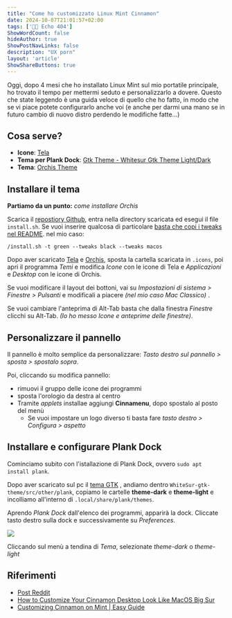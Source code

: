 ```yaml
---
title: "Come ho customizzato Linux Mint Cinnamon"
date: 2024-10-07T21:01:57+02:00
tags: ['👨‍💻 Echo 404']
ShowWordCount: false
hideAuthor: true
ShowPostNavLinks: false
description: "UX porn"
layout: 'article'
ShowShareButtons: true
---
```


Oggi, dopo 4 mesi che ho installato Linux Mint sul mio portatile principale, ho trovato il tempo per mettermi seduto e personalizzarlo a dovere. Questo che state leggendo è una guida veloce di quello che ho fatto, in modo che se vi piace potete configurarlo anche voi (e anche per darmi una mano se in futuro cambio di nuovo distro perdendo le modifiche fatte...) 
## Cosa serve?
- **Icone**: [Tela](https://www.gnome-look.org/p/1279924/)
- **Tema per Plank Dock**: [Gtk Theme - Whitesur Gtk Theme Light/Dark](https://github.com/vinceliuice/WhiteSur-gtk-theme)
- **Tema**: [Orchis Theme](https://github.com/vinceliuice/Orchis-theme)

## Installare il tema 

**Partiamo da un punto:** *come installare Orchis*

Scarica il [repostiory Github](https://github.com/vinceliuice/Orchis-theme), entra nella directory scaricata ed esegui il file `install.sh`. Se vuoi inserire qualcosa di particolare [basta che copi i tweaks nel README](https://github.com/vinceliuice/Orchis-theme?tab=readme-ov-file#tweaks-for-orchis). nel mio caso:

`/install.sh -t green --tweaks black --tweaks macos`

Dopo aver scaricato [Tela](https://www.gnome-look.org/p/1279924/) e [Orchis](https://github.com/vinceliuice/Orchis-theme), sposta la cartella scaricata in `.icons`, poi apri il programma *Temi* e modifica *Icone* con le icone di Tela e *Applicazioni* e *Desktop* con le icone di Orchis.

Se vuoi modificare il layout dei bottoni, vai su *Impostazioni di sistema > Finestre > Pulsanti* e modificali a piacere *(nel mio caso Mac Classico)* .

Se vuoi cambiare l'anteprima di Alt-Tab basta che dalla finestra *Finestre* clicchi su Alt-Tab. *(Io ho messo Icone e anteprime delle finestre)*.
## Personalizzare il pannello

Il pannello è molto semplice da personalizzare: *Tasto destro sul pannello > sposta > spostalo sopra*. 

Poi, cliccando su modifica pannello:
 - rimuovi il gruppo delle icone dei programmi
 - sposta l'orologio da destra al centro
 - Tramite *applets* installae aggiungi **Cinnamenu**, dopo spostalo al posto del menù
	 - Se vuoi impostare un logo diverso ti basta fare *tasto destro > Configura > aspetto*

## Installare e configurare Plank Dock

Cominciamo subito con l'istallazione di Plank Dock, ovvero `sudo apt install plank`. 

Dopo aver scaricato sul pc il [tema GTK](https://github.com/vinceliuice/WhiteSur-gtk-theme) , andiamo dentro `WhiteSur-gtk-theme/src/other/plank`, copiamo le cartelle **theme-dark** e **theme-light** e incolliamo all'interno di `.local/share/plank/themes`.

Aprendo _Plank Dock_ dall'elenco dei programmi, apparirà la dock. Cliccate tasto destro sulla dock e successivamente su _Preferences_. 

![](../../posts/customlinuxmint_01.png)

Cliccando sul menù a tendina di *Tema*, selezionate *theme-dark* o *theme-light*

## Riferimenti
- [Post Reddit](https://www.reddit.com/r/unixporn/comments/ehlads/muttercinnamon_less_is_more_linux_mint_cinnamon/)
- [How to Customize Your Cinnamon Desktop Look Like MacOS Big Sur](https://invidious.nerdvpn.de/watch?v=DMs7DX3Um9E)
- [Customizing Cinnamon on Mint | Easy Guide](https://invidious.nerdvpn.de/watch?v=wZmNMIq82U0)
